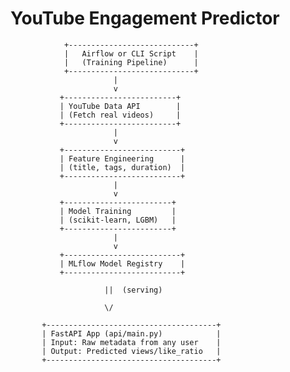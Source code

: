 # YouTube Engagement Predictor



                +----------------------------+
                |   Airflow or CLI Script    |
                |   (Training Pipeline)      |
                +----------------------------+
                           |
                           v
               +-------------------------+
               | YouTube Data API        |
               | (Fetch real videos)     |
               +-------------------------+
                           |
                           v
               +--------------------------+
               | Feature Engineering      |
               | (title, tags, duration)  |
               +--------------------------+
                           |
                           v
               +------------------------+
               | Model Training         |
               | (scikit-learn, LGBM)   |
               +------------------------+
                           |
                           v
               +--------------------------+
               | MLflow Model Registry    |
               +--------------------------+

                         ||  (serving)

                         \/

           +--------------------------------------+
           | FastAPI App (api/main.py)            |
           | Input: Raw metadata from any user    |
           | Output: Predicted views/like_ratio   |
           +--------------------------------------+
